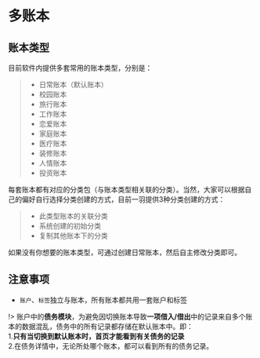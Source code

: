 # 多账本

## 账本类型

目前软件内提供多套常用的账本类型，分别是：

> - 日常账本（默认账本）
> - 校园账本
> - 旅行账本
> - 工作账本
> - 恋爱账本
> - 家庭账本
> - 医疗账本
> - 装修账本
> - 人情账本
> - 投资账本

每套账本都有对应的分类包（与账本类型相关联的分类）。当然，大家可以根据自己的偏好自行选择分类创建的方式，目前一羽提供3种分类创建的方式：

> - 此类型账本的关联分类
> - 系统创建的初始分类
> - 复制其他账本下的分类

如果没有你想要的账本类型，可通过创建日常账本，然后自主修改分类即可。

## **注意事项**

- `账户`、`标签`独立与账本，所有账本都共用一套账户和标签

!> 账户中的**债务模块**，为避免因切换账本导致**一项借入/借出**中的记录来自多个账本的数据混乱，债务中的所有记录都存储在默认账本中。即：<br>1.**只有当切换到默认账本时，首页才能看到有关债务的记录** <br>2.在债务详情中，无论所处哪个账本，都可以看到所有的债务记录。

